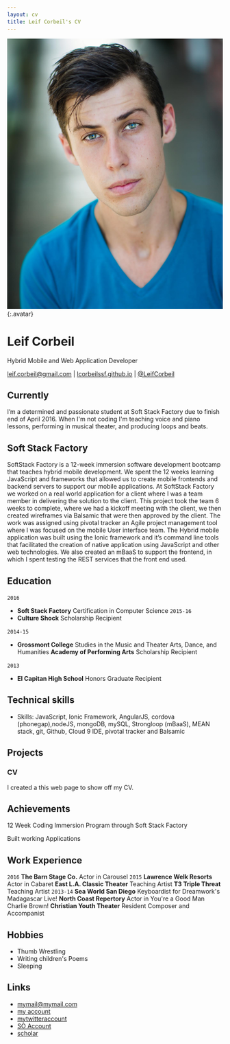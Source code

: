 ```yaml
---
layout: cv
title: Leif Corbeil's CV
---
```


![Leif](./media/LeifsHeadshot.jpg){:.avatar}

# Leif Corbeil
Hybrid Mobile and Web Application Developer

<div id="webaddress">
<a href="mailto:">leif.corbeil@gmail.com</a>
|
<i class="fa fa-github"></i> <a href="http://github.com/">lcorbeilssf.github.io</a>
|
<i class="fa fa-twitter"></i> <a href="http://twitter.com/">@LeifCorbeil</a>
</div>


## Currently

I’m a determined and passionate student at Soft Stack Factory due to finish end of April 2016.  When I'm not coding I'm teaching voice and piano lessons, performing in musical theater, and producing loops and beats.

## Soft Stack Factory

SoftStack Factory is a 12-week immersion software development bootcamp that teaches hybrid mobile development. We spent the 12 weeks learning JavaScript and frameworks that allowed us to create mobile frontends and backend servers to support our mobile applications.
At SoftStack Factory we worked on a real world application for a client where I was a team member in delivering the solution to the client. This project took the team 6 weeks to complete, where we had a kickoff meeting with the client, we then created wireframes via Balsamic that were then approved by the client. The work was assigned using pivotal tracker an Agile project management tool where I was focused on the mobile User interface team. The Hybrid mobile application was built using the Ionic framework and it’s command line tools that facilitated the creation of native application using JavaScript and other web technologies. We also created an mBaaS to support the frontend, in which I spent testing the REST services that the front end used.

## Education

`2016`
* __Soft Stack Factory__ Certification in Computer Science 
`2015-16`
* __Culture Shock__ Scholarship Recipient

`2014-15`
* __Grossmont College__ Studies in the Music and Theater Arts, Dance, and Humanities
        __Academy of Performing Arts__ Scholarship Recipient

`2013`
* __El Capitan High School__ Honors Graduate Recipient


## Technical skills

* Skills: JavaScript, Ionic Framework, AngularJS, cordova (phonegap),nodeJS, mongoDB, mySQL, Strongloop (mBaaS), MEAN stack, git, Github, Cloud 9 IDE, pivotal tracker and Balsamic



## Projects

### CV

I created a this web page to show off my CV.  

## Achievements

12 Week Coding Immersion Program through Soft Stack Factory

Built working Applications

## Work Experience

`2016`
__The Barn Stage Co.__ Actor in Carousel
`2015`
__Lawrence Welk Resorts__ Actor in Cabaret
__East L.A. Classic Theater__ Teaching Artist
__T3 Triple Threat__ Teaching Artist
`2013-14`
__Sea World San Diego__ Keyboardist for Dreamwork's Madagascar Live!
__North Coast Repertory__ Actor in You're a Good Man Charlie Brown!
__Christian Youth Theater__ Resident Composer and Accompanist

## Hobbies

* Thumb Wrestling
* Writing children's Poems 
* Sleeping

## Links

* <i class="fa fa-envelope"></i> <a href="mailto:">mymail@mymail.com</a><br />
* <i class="fa fa-github"></i> <a href="http://github.com/">my account</a><br />
* <i class="fa fa-twitter"></i> <a href="http://twitter.com/">mytwitteraccount</a><br />
* <i class="fa fa-stack-overflow"></i> <a href="http://stackoverflow.com/">SO Account</a>
* <i class="fa fa-google"></i> <a href="http://scholar.google.com/">scholar</a>
